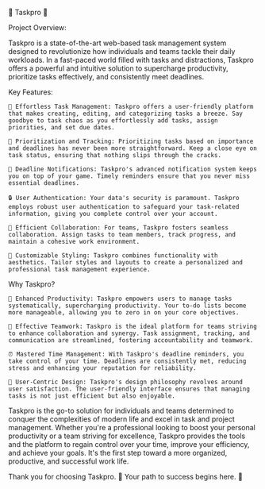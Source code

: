 🚀 Taskpro 🚀

Project Overview:

Taskpro is a state-of-the-art web-based task management system designed to revolutionize how individuals and teams tackle their daily workloads. In a fast-paced world filled with tasks and distractions, Taskpro offers a powerful and intuitive solution to supercharge productivity, prioritize tasks effectively, and consistently meet deadlines.

Key Features:

    📝 Effortless Task Management: Taskpro offers a user-friendly platform that makes creating, editing, and categorizing tasks a breeze. Say goodbye to task chaos as you effortlessly add tasks, assign priorities, and set due dates.

    📅 Prioritization and Tracking: Prioritizing tasks based on importance and deadlines has never been more straightforward. Keep a close eye on task status, ensuring that nothing slips through the cracks.

    🚨 Deadline Notifications: Taskpro's advanced notification system keeps you on top of your game. Timely reminders ensure that you never miss essential deadlines.

    🔒 User Authentication: Your data's security is paramount. Taskpro employs robust user authentication to safeguard your task-related information, giving you complete control over your account.

    🤝 Efficient Collaboration: For teams, Taskpro fosters seamless collaboration. Assign tasks to team members, track progress, and maintain a cohesive work environment.

    🎨 Customizable Styling: Taskpro combines functionality with aesthetics. Tailor styles and layouts to create a personalized and professional task management experience.

Why Taskpro?

    🚴 Enhanced Productivity: Taskpro empowers users to manage tasks systematically, supercharging productivity. Your to-do lists become more manageable, allowing you to zero in on your core objectives.

    🤝 Effective Teamwork: Taskpro is the ideal platform for teams striving to enhance collaboration and synergy. Task assignment, tracking, and communication are streamlined, fostering accountability and teamwork.

    ⏰ Mastered Time Management: With Taskpro's deadline reminders, you take control of your time. Deadlines are consistently met, reducing stress and enhancing your reputation for reliability.

    🎉 User-Centric Design: Taskpro's design philosophy revolves around user satisfaction. The user-friendly interface ensures that managing tasks is not just efficient but also enjoyable.

Taskpro is the go-to solution for individuals and teams determined to conquer the complexities of modern life and excel in task and project management. Whether you're a professional looking to boost your personal productivity or a team striving for excellence, Taskpro provides the tools and the platform to regain control over your time, improve your efficiency, and achieve your goals. It's the first step toward a more organized, productive, and successful work life.

Thank you for choosing Taskpro. 🌟 Your path to success begins here. 🌟
